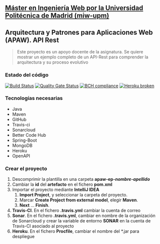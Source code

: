 ## [Máster en Ingeniería Web por la Universidad Politécnica de Madrid (miw-upm)](http://miw.etsisi.upm.es)
## Arquitectura y Patrones para Aplicaciones Web (APAW). API Rest
> Este proyecto es un apoyo docente de la asignatura. Se quiere mostrar un ejemplo completo de un API-Rest para comprender la arquitectura y su proceso evolutivo

### Estado del código
[![Build Status](https://travis-ci.org/reymon359/apaw-ep-ramon-morcillo.svg?branch=develop)](https://travis-ci.org/reymon359/apaw-ep-ramon-morcillo)
[![Quality Gate Status](https://sonarcloud.io/api/project_badges/measure?project=es.upm.miw%3Aapaw-ep-ramon-morcillo&metric=alert_status)](https://sonarcloud.io/dashboard?id=es.upm.miw%3Aapaw-ep-ramon-morcillo)
[![BCH compliance](https://bettercodehub.com/edge/badge/reymon359/apaw-ep-ramon-morcillo?branch=develop)](https://bettercodehub.com/)
[![Heroku broken](https://apaw-ep-ramon-morcillo.herokuapp.com/system/version-badge)](https://apaw-ep-ramon-morcillo.herokuapp.com/swagger-ui.html)

### Tecnologías necesarias
* Java
* Maven
* GitHub
* Travis-ci
* Sonarcloud
* Better Code Hub
* Spring-Boot
* MongoDB
* Heroku
* OpenAPI

### Crear el proyecto
1. Descomprimir la plantilla en una carpeta **apaw-ep-_nombre-apellido_**
1. Cambiar la **id** del **artefacto** en el fichero **pom.xml**
1. Importar el proyecto mediante **IntelliJ IDEA**
   1. **Import Project**, y seleccionar la carpeta del proyecto.
   1. Marcar **Create Project from external model**, elegir **Maven**.
   1. **Next** … **Finish**.
1. **Travis-CI**. En el fichero **.travis.yml** cambiar la cuenta de correo
1. **Sonar**. En el fichero **.travis.yml**, cambiar en nombre de la organización de Sonarcloud 
y crear la variable de entorno **SONAR** en la cuenta de Travis-CI asociado al proyecto
1. **Heroku**. En el fichero **Procfile**, cambiar el nombre del *.jar para despliegue

